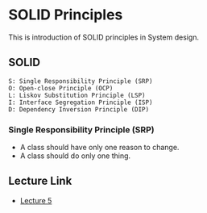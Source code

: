 # SOLID Principles

This is introduction of SOLID principles in System design.

## SOLID

    S: Single Responsibility Principle (SRP)
    O: Open-close Principle (OCP)
    L: Liskov Substitution Principle (LSP) 
    I: Interface Segregation Principle (ISP)
    D: Dependency Inversion Principle (DIP)

### Single Responsibility Principle (SRP)

- A class should have only one reason to change.
- A class should do only one thing.

## Lecture Link
- [Lecture 5](https://youtu.be/UsNl8kcU4UA?si=Had46u_jQrOMtj08)